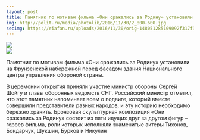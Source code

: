 ```yaml
---
layout: post
title: Памятник по мотивам фильма «Они сражались за Родину» установили на Фрунзенской набережной
img: http://polit.ru/media/photolib/2016/11/30/2_800-600.jpg
secimg: https://riafan.ru/uploads/2016/11/30/orig-148051285109092f317f3cc5fa09b1d55e29d9b4d6-1480512852.jpeg
---
```

<div class="mdl-grid">
<div class="mdl-cell mdl-cell--6-col-desktop mdl-cell--12-col-tablet mdl-cell--12-col-phone">
<img class="post-img" src="{{ page.img }}">
</div>
<div class="mdl-cell mdl-cell--6-col-desktop mdl-cell--12-col-tablet mdl-cell--12-col-phone">
<img class="post-img" src="{{ page.secimg }}">
</div>
</div>

Памятник по мотивам фильма «Они сражались за Родину» установили на Фрунзенской набережной перед фасадом здания Национального центра управления обороной страны. 

В церемонии открытия приняли участие министр обороны Сергей Шойгу и главы оборонных ведомств СНГ. Российский министр отметил, что этот памятник напоминает всем о подвиге, который вместе совершили представители разных народов, и эту историю необходимо бережно хранить. 
Бронзовая скульптурная композиция «Они сражались за Родину» состоит из пяти идущих друг за другом фигур – героев фильма, роли которых исполняли знаменитые актеры Тихонов, Бондарчук, Шукшин, Бурков и Никулин
